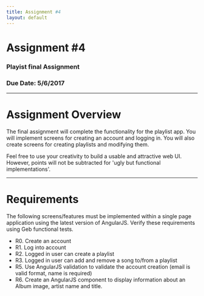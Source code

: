 ```yaml
---
title: Assignment #4
layout: default
---
```


# Assignment #4

### Playist final Assignment

### Due Date: 5/6/2017

---

# Assignment Overview

The final assignment will complete the functionality for the playlist app.  You will implement screens for creating an account and logging in.  You will also create screens for creating playlists and modifying them.

Feel free to use your creativity to build a usable and attractive web UI.  However, points will not be subtracted for 'ugly but functional implementations'.

---

# Requirements
The following screens/features must be implemented within a single page application using the latest version of AngularJS.  Verify these requirements using Geb functional tests.

- R0. Create an account
- R1. Log into account
- R2. Logged in user can create a playlist
- R3. Logged in user can add and remove a song to/from a playlist
- R5. Use AngularJS validation to validate the account creation (email is valid format, name is required)
- R6. Create an AngularJS component to display information about an Album image, artist name and title.
